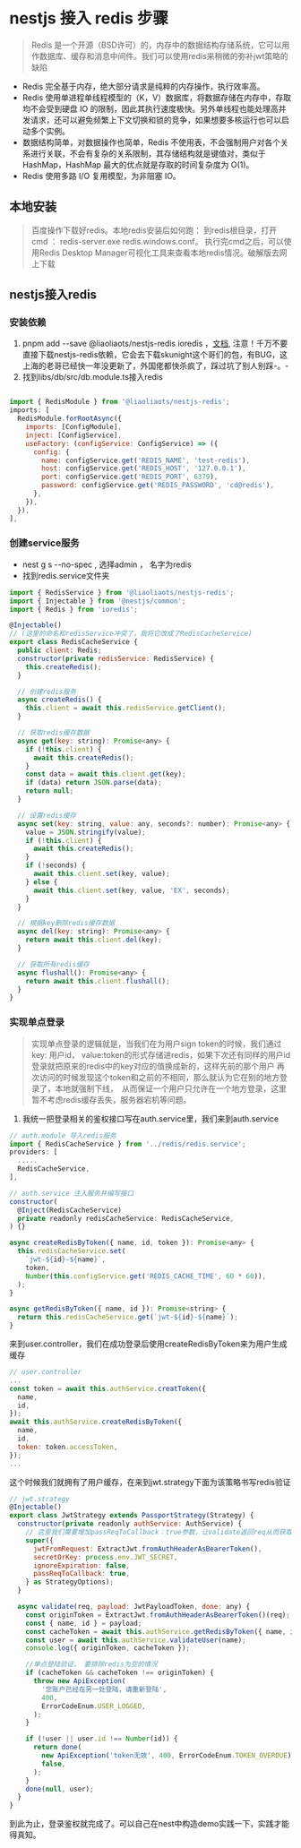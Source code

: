 # nestjs 接入 redis 步骤

> Redis 是一个开源（BSD许可）的，内存中的数据结构存储系统，它可以用作数据库、缓存和消息中间件。我们可以使用redis来稍微的弥补jwt策略的缺陷

- Redis 完全基于内存，绝大部分请求是纯粹的内存操作，执行效率高。
- Redis 使用单进程单线程模型的（K，V）数据库，将数据存储在内存中，存取均不会受到硬盘 IO 的限制，因此其执行速度极快。另外单线程也能处理高并发请求，还可以避免频繁上下文切换和锁的竞争，如果想要多核运行也可以启动多个实例。
- 数据结构简单，对数据操作也简单，Redis 不使用表，不会强制用户对各个关系进行关联，不会有复杂的关系限制，其存储结构就是键值对，类似于 HashMap，HashMap 最大的优点就是存取的时间复杂度为 O(1)。
- Redis 使用多路 I/O 复用模型，为非阻塞 IO。

## 本地安装

> 百度操作下载好redis。本地redis安装后如何跑： 到redis根目录，打开cmd ： redis-server.exe redis.windows.conf。 执行完cmd之后，可以使用Redis Desktop Manager可视化工具来查看本地redis情况。破解版去网上下载

## nestjs接入redis
### 安装依赖

1. pnpm add --save @liaoliaots/nestjs-redis ioredis ，[文档](https://github.com/liaoliaots/nestjs-redis), 注意！千万不要直接下载nestjs-redis依赖，它会去下载skunight这个哥们的包，有BUG，这上海的老哥已经快一年没更新了，外国佬都快杀疯了，踩过坑了别人别踩-。-
2. 找到libs/db/src/db.module.ts接入redis

```js

import { RedisModule } from '@liaoliaots/nestjs-redis';
imports: [
  RedisModule.forRootAsync({
    imports: [ConfigModule],
    inject: [ConfigService],
    useFactory: (configService: ConfigService) => ({
      config: {
        name: configService.get('REDIS_NAME', 'test-redis'),
        host: configService.get('REDIS_HOST', '127.0.0.1'),
        port: configService.get('REDIS_PORT', 6379),
        password: configService.get('REDIS_PASSWORD', 'cd@redis'),
      },
    }),
  }),
],
```

### 创建service服务

- nest g s --no-spec , 选择admin ， 名字为redis
- 找到redis.service文件夹

```js
import { RedisService } from '@liaoliaots/nestjs-redis';
import { Injectable } from '@nestjs/common';
import { Redis } from 'ioredis';

@Injectable()
// (这里的命名和redisService冲突了，我将它改成了RedisCacheService)
export class RedisCacheService {
  public client: Redis;
  constructor(private redisService: RedisService) {
    this.createRedis();
  }

  // 创建redis服务
  async createRedis() {
    this.client = await this.redisService.getClient();
  }

  // 获取redis缓存数据
  async get(key: string): Promise<any> {
    if (!this.client) {
      await this.createRedis();
    }
    const data = await this.client.get(key);
    if (data) return JSON.parse(data);
    return null;
  }

  // 设置redis缓存
  async set(key: string, value: any, seconds?: number): Promise<any> {
    value = JSON.stringify(value);
    if (!this.client) {
      await this.createRedis();
    }
    if (!seconds) {
      await this.client.set(key, value);
    } else {
      await this.client.set(key, value, 'EX', seconds);
    }
  }

  // 根据key删除redis缓存数据
  async del(key: string): Promise<any> {
    return await this.client.del(key);
  }

  // 获取所有redis缓存
  async flushall(): Promise<any> {
    return await this.client.flushall();
  }
}
```

### 实现单点登录

> 实现单点登录的逻辑就是，当我们在为用户sign token的时候，我们通过key: 用户id， value:token的形式存储进redis，如果下次还有同样的用户id登录就把原来的redis中的key对应的值换成新的，这样先前的那个用户 再次访问的时候发现这个token和之前的不相同，那么就认为它在别的地方登录了，本地就强制下线，　从而保证一个用户只允许在一个地方登录，这里暂不考虑redis缓存丢失，服务器宕机等问题。

1. 我统一把登录相关的鉴权接口写在auth.service里，我们来到auth.service

```js
// auth.module 导入redis服务
import { RedisCacheService } from '../redis/redis.service';
providers: [
  .....
  RedisCacheService,
],

// auth.service 注入服务并编写接口
constructor(
  @Inject(RedisCacheService)
  private readonly redisCacheService: RedisCacheService,
) {}

async createRedisByToken({ name, id, token }): Promise<any> {
  this.redisCacheService.set(
    `jwt-${id}-${name}`,
    token,
    Number(this.configService.get('REDIS_CACHE_TIME', 60 * 60)),
  );
}

async getRedisByToken({ name, id }): Promise<string> {
  return this.redisCacheService.get(`jwt-${id}-${name}`);
}
```

来到user.controller，我们在成功登录后使用createRedisByToken来为用户生成缓存

```js
// user.controller
...
const token = await this.authService.creatToken({
  name,
  id,
});
await this.authService.createRedisByToken({
  name,
  id,
  token: token.accessToken,
});
...
```

这个时候我们就拥有了用户缓存，在来到jwt.strategy下面为该策略书写redis验证

```js
// jwt.strategy
@Injectable()
export class JwtStrategy extends PassportStrategy(Strategy) {
  constructor(private readonly authService: AuthService) {
    // 这里我们需要增加passReqToCallback：true参数，让validate返回req从而获取前端传入的token
    super({
      jwtFromRequest: ExtractJwt.fromAuthHeaderAsBearerToken(),
      secretOrKey: process.env.JWT_SECRET,
      ignoreExpiration: false,
      passReqToCallback: true,
    } as StrategyOptions);
  }

  async validate(req, payload: JwtPayloadToken, done: any) {
    const originToken = ExtractJwt.fromAuthHeaderAsBearerToken()(req);
    const { name, id } = payload;
    const cacheToken = await this.authService.getRedisByToken({ name, id });
    const user = await this.authService.validateUser(name);
    console.log({ originToken, cacheToken });

    //单点登陆验证， 要排除redis为空的情况
    if (cacheToken && cacheToken !== originToken) {
      throw new ApiException(
        '您账户已经在另一处登陆，请重新登陆',
        400,
        ErrorCodeEnum.USER_LOGGED,
      );
    }

    if (!user || user.id !== Number(id)) {
      return done(
        new ApiException('token无效', 400, ErrorCodeEnum.TOKEN_OVERDUE),
        false,
      );
    }
    done(null, user);
  }
}
```

到此为止，登录鉴权就完成了。可以自己在nest中构造demo实践一下，实践才能得真知。
